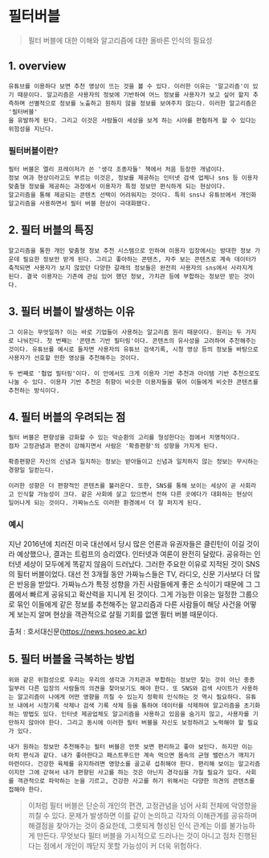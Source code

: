 # 필터버블
> 필터 버블에 대한 이해와 알고리즘에 대한 올바른 인식의 필요성

## 1. overview

    유튜브를 이용하다 보면 추천 영상이 뜨는 것을 볼 수 있다. 이러한 이유는 '알고리즘'이 있기 때문이다. 알고리즘은 사용자의 정보에 기반하여 어느 정보를 사용자가 보고 싶어 할지 추측하며 선별적으로 정보를 노출하고 원하지 않을 정보를 보여주지 않는다. 이러한 알고리즘은 '필터버블'
    을 유발하게 된다. 그리고 이것은 사람들이 세상을 보게 하는 시야를 편협하게 할 수 있다는 위험성을 지닌다.

### 필터버블이란?

    필터 버블은 엘리 프레이저가 쓴 '생각 조종자들' 책에서 처음 등장한 개념이다.
    정보 여과 현상이라고도 부르는 이것은, 정보를 제공하는 인터넷 검색 업체나 sns 등 이용자 맞춤형 정보를 제공하는 과정에서 이용자가 특정 정보만 편식하게 되는 현상이다.
    알고리즘을 통해 제공되는 콘텐츠 선택이 어려워지는 것이다. 특히 sns나 유튜브에서 개인화 알고리즘을 사용하면서 필터 버블 현상이 극대화됐다.

## 2. 필터 버블의 특징

    알고리즘을 통한 개인 맞춤형 정보 추천 시스템으로 인하여 이용자 입장에서는 방대한 정보 가운데 필요한 정보만 받게 된다. 그리고 좋아하는 콘텐츠, 자주 보는 콘텐츠로 계속 데이터가 축적되면 사용자가 보지 않았던 다양한 갈래의 정보들은 완전히 사용자의 sns에서 사라지게 된다. 결국 이용자는 기존에 관심 있어 했던 정보, 가치관 등에 부합하는 정보만 받는 것이다.

## 3. 필터 버블이 발생하는 이유

    그 이유는 무엇일까? 이는 바로 기업들이 사용하는 알고리즘 원리 때문이다. 원리는 두 가지로 나눠진다. 첫 번째는 '콘텐츠 기반 필터링'이다. 콘텐츠의 유사성을 고려하여 추천해주는 것이다. 유튜브를 예시로 들자면 사용자의 유튜브 검색기록, 시청 영상 등의 정보들 바탕으로 사용자가 선호할 만한 영상을 추천해주는 것이다.

    두 번째로 '협업 필터링'이다. 이 안에서도 크게 이용자 기반 추천과 아이템 기반 추천으로도 나눌 수 있다. 이용자 기반 추천은 취향이 비슷한 이용자들을 묶어 이들에게 비슷한 콘텐츠를 추천하는 방식이다.

## 4. 필터 버블의 우려되는 점

    필터 버블은 편향성을 강화할 수 있는 악순환의 고리를 형성한다는 점에서 치명적이다.
    점차 고정관념과 편견이 강해지면서 사람은 '확증편향'의 성향을 가지게 된다.

    확증편향은 자신의 신념과 일치하는 정보는 받아들이고 신념과 일치하지 않는 정보는 무시하는 경향일 일컫는다.

    이러한 성향은 더 편향적인 콘텐츠를 불러온다. 또한, SNS를 통해 보이는 세상이 곧 사회라고 인식할 가능성이 크다. 같은 사회에 살고 있으면서 전혀 다른 곳에다가 대화하는 현상이 일어나게 되는 것이다. 가짜뉴스도 이러한 환경에서 더 잘 퍼지게 된다.

### 예시


 지난 2016년에 치러진 미국 대선에서 당시 많은 언론과 유권자들은 클린턴이 이길 것이라 예상했으나, 결과는 트럼프의 승리였다. 인터넷과 여론이 완전히 달랐다. 공유하는 인터넷 세상이 모두에게 똑같지 않음이 드러났다. 그러한 주요한 이유로 지적된 것이 SNS의 필터 버블이었다. 대선 전 3개월 동안 가짜뉴스들은 TV, 라디오, 신문 기사보다 더 많은 반응을 받았다. 가짜뉴스가 특정 성향을 가진 사람들에게 좋은 소식이기 때문에 그 그룹에서 빠르게 공유되고 확산력을 지니게 된 것이다. 그게 가능한 이유는 일정한 그룹으로 묶인 이들에게 같은 정보를 추천해주는 알고리즘과 다른 사람들이 해당 사건을 어떻게 보는지 알며 현상을 객관적으로 살필 기회를 없앤 필터 버블 때문이다.

출처 : 호서대신문(https://news.hoseo.ac.kr)

## 5. 필터 버블을 극복하는 방법

    위와 같은 위험성으로 우리는 우리의 생각과 가치관과 부합하는 정보만 찾는 것이 아닌 종종 일부러 다른 입장의 사람들의 의견을 찾아보기도 해야 한다. 또 SNS와 검색 사이트가 사용하는 알고리즘이 나에게 어떤 영향을 끼칠 수 있는지 정확히 인식하는 것 역시 필요하다. 유튜브 내에서 시청기록 삭제나 검색 기록 삭제 등을 통하여 데이터를 삭제하여 알고리즘을 초기화하는 방법도 있다. 인터넷 제공업체도 알고리즘을 사용하고 있음을 숨기지 않고, 사용자를 기만하지 않아야 한다. 그리고 동시에 이러한 필터 버블을 자신도 보정하려고 노력해야 할 필요가 있다.

    내가 원하는 정보만 추천해주는 필터 버블은 언뜻 보면 편리하고 좋아 보인다. 하지만 이는 마치 편식과 같다. 내가 좋아한다고 패스트푸드만 계속 먹으면 몸속의 균형 밸런스가 깨지기 마련이다. 건강한 육체를 유지하려면 영양소를 골고루 섭취해야 한다. 편리해 보이는 알고리즘이지만 그에 갇혀서 내가 편향된 사고를 하는 것은 아닌지 경각심을 가질 필요가 있다. 사회를 객관적으로 파악하는 눈을 기르고, 건강한 사고를 하기 위해서는 다양한 의견의 콘텐츠를 접해야 한다.


> 이처럼 필터 버블은 단순히 개인의 편견, 고정관념을 넘어 사회 전체에 악영향을 끼칠 수 있다.
> 문제가 발생하면 이를 같이 논의하고 각자의 이해관계를 공유하며 해결점을 찾아가는 것이 중요한데, 그릇되게 형성된 인식 관계는 이를 불가능하게 만든다. 무엇보다 필터 버블을 가시적으로 드러나는 것이 아니고 점차 진행된다는 점에서 개인이 깨닫지 못할 가능성이 커 더욱 위험하다.